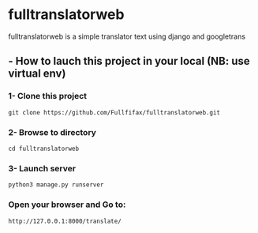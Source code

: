 # fulltranslatorweb
fulltranslatorweb is a simple translator text using django and googletrans
## - How to lauch this project in your local (NB: use virtual env)
### 1- Clone this project 
 ``` git clone https://github.com/Fullfifax/fulltranslatorweb.git ```
### 2- Browse to directory 
``` cd fulltranslatorweb ```
### 3- Launch server 
```python3 manage.py runserver ```
### Open your browser and Go to:
``` http://127.0.0.1:8000/translate/ ```
